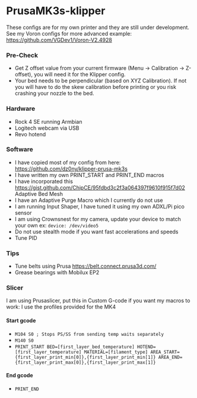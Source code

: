 # PrusaMK3s-klipper

These configs are for my own printer and they are still under development. See my Voron configs for more advanced example: https://github.com/VGDev1/Voron-V2.4928

### Pre-Check

- Get Z offset value from your current firmware (Menu -> Calibration -> Z-offset), you will need it for the Klipper config.
- Your bed needs to be perpendicular (based on XYZ Calibration). If not you will have to do the skew calibration before printing or you risk crashing your nozzle to the bed.

### Hardware
- Rock 4 SE running Armbian
- Logitech webcam via USB
- Revo hotend

### Software
- I have copied most of my config from here: https://github.com/dz0ny/klipper-prusa-mk3s
- I have written my own PRINT_START and PRINT_END macros
- I have incorporated this https://gist.github.com/ChipCE/95fdbd3c2f3a064397f9610f915f7d02 Adaptive Bed Mesh
- I have an Adaptive Purge Macro which I currently do not use
- I am running Input Shaper, I have tuned it using my own ADXL/Pi pico sensor
- I am using Crownsnest for my camera, update your device to match your own ex: `device: /dev/video5`
- Do not use stealth mode if you want fast accelerations and speeds
- Tune PID

### Tips
- Tune belts using Prusa https://belt.connect.prusa3d.com/
- Grease bearings with Mobilux EP2

### Slicer
I am using Prusaslicer, put this in Custom G-code if you want my macros to work:
I use the profiles provided for the MK4

#### Start gcode
- `M104 S0 ; Stops PS/SS from sending temp waits separately`
- `M140 S0`
- `PRINT_START BED=[first_layer_bed_temperature] HOTEND=[first_layer_temperature] MATERIAL=[filament_type] AREA_START={first_layer_print_min[0]},{first_layer_print_min[1]} AREA_END={first_layer_print_max[0]},{first_layer_print_max[1]}`

#### End gcode
- `PRINT_END`
